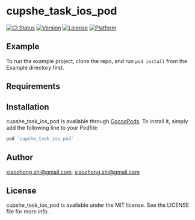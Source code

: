 # cupshe_task_ios_pod

[![CI Status](https://img.shields.io/travis/xiaozhong.shi@gmail.com/cupshe_task_ios_pod.svg?style=flat)](https://travis-ci.org/xiaozhong.shi@gmail.com/cupshe_task_ios_pod)
[![Version](https://img.shields.io/cocoapods/v/cupshe_task_ios_pod.svg?style=flat)](https://cocoapods.org/pods/cupshe_task_ios_pod)
[![License](https://img.shields.io/cocoapods/l/cupshe_task_ios_pod.svg?style=flat)](https://cocoapods.org/pods/cupshe_task_ios_pod)
[![Platform](https://img.shields.io/cocoapods/p/cupshe_task_ios_pod.svg?style=flat)](https://cocoapods.org/pods/cupshe_task_ios_pod)

## Example

To run the example project, clone the repo, and run `pod install` from the Example directory first.

## Requirements

## Installation

cupshe_task_ios_pod is available through [CocoaPods](https://cocoapods.org). To install
it, simply add the following line to your Podfile:

```ruby
pod 'cupshe_task_ios_pod'
```

## Author

xiaozhong.shi@gmail.com, xiaozhong.shi@gmail.com

## License

cupshe_task_ios_pod is available under the MIT license. See the LICENSE file for more info.

